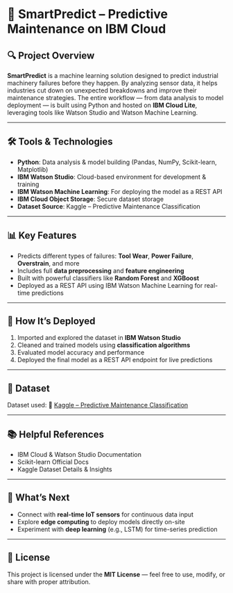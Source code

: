   # 🔧 SmartPredict – Predictive Maintenance on IBM Cloud

## 🔍 Project Overview

**SmartPredict** is a machine learning solution designed to predict industrial machinery failures before they happen. By analyzing sensor data, it helps industries cut down on unexpected breakdowns and improve their maintenance strategies. The entire workflow — from data analysis to model deployment — is built using Python and hosted on **IBM Cloud Lite**, leveraging tools like Watson Studio and Watson Machine Learning.

---

## 🛠️ Tools & Technologies

* **Python**: Data analysis & model building (Pandas, NumPy, Scikit-learn, Matplotlib)
* **IBM Watson Studio**: Cloud-based environment for development & training
* **IBM Watson Machine Learning**: For deploying the model as a REST API
* **IBM Cloud Object Storage**: Secure dataset storage
* **Dataset Source**: Kaggle – Predictive Maintenance Classification

---

## 📊 Key Features

* Predicts different types of failures: **Tool Wear**, **Power Failure**, **Overstrain**, and more
* Includes full **data preprocessing** and **feature engineering**
* Built with powerful classifiers like **Random Forest** and **XGBoost**
* Deployed as a REST API using IBM Watson Machine Learning for real-time predictions

---

## 🚀 How It’s Deployed

1. Imported and explored the dataset in **IBM Watson Studio**
2. Cleaned and trained models using **classification algorithms**
3. Evaluated model accuracy and performance
4. Deployed the final model as a REST API endpoint for live predictions

---

## 📁 Dataset

Dataset used:
🔗 [Kaggle – Predictive Maintenance Classification](https://www.kaggle.com/datasets/shivamb/machine-predictive-maintenance-classification)

---

## 📚 Helpful References

* IBM Cloud & Watson Studio Documentation
* Scikit-learn Official Docs
* Kaggle Dataset Details & Insights

---

## 🚀 What’s Next

* Connect with **real-time IoT sensors** for continuous data input
* Explore **edge computing** to deploy models directly on-site
* Experiment with **deep learning** (e.g., LSTM) for time-series prediction

---

## 📄 License

This project is licensed under the **MIT License** — feel free to use, modify, or share with proper attribution.



